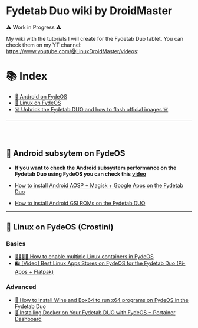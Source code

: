 # Fydetab Duo wiki by DroidMaster

⚠️ Work in Progress ⚠️

My wiki with the tutorials I will create for the Fydetab Duo tablet. You can check them on my YT channel: https://www.youtube.com/@LinuxDroidMaster/videos: 


# 📚 Index
* [🤖 Android on FydeOS](#android-subsystem)
* [🐧 Linux on FydeOS](#linux-subsystem)
* [☠️ Unbrick the Fydetab DUO and how to flash official images ☠️](/Documentation/UNBRICK.md)

---

<br>
<br>

## 🤖 Android subsytem on FydeOS <a name=android-subsystem></a>

* **If you want to check the Android subsystem performance on the Fydetab Duo using FydeOS you can check this [video](https://youtu.be/apTzQY6Fmq4)**

* [How to install Android AOSP + Magisk + Google Apps on the Fydetab Duo](/Documentation/Android/Installing_AOSP.md)
* [How to install Android GSI ROMs on the Fydetab DUO](/Documentation/Android/Installing_GSI.md)

---

## 🐧 Linux on FydeOS (Crostini) <a name=linux-subsystem></a>

### Basics
* [👨‍👩‍👧‍👦 How to enable multiple Linux containers in FydeOS](/Documentation/Linux_subsystem/Multiple_containers.md)
* [🛍️ [Video] Best Linux Apps Stores on FydeOS for the Fydetab Duo (Pi-Apps + Flatpak)](https://youtu.be/DVWhIUo99RM?feature=shared)

### Advanced
* [🍷 How to install Wine and Box64 to run x64 programs on FydeOS in the Fydetab Duo](/Documentation/Linux_subsystem/Installing_Wine.md)
* [🐳 Installing Docker on Your Fydetab DUO with FydeOS + Portainer Dashboard](/Documentation/Linux_subsystem/Docker.md)

